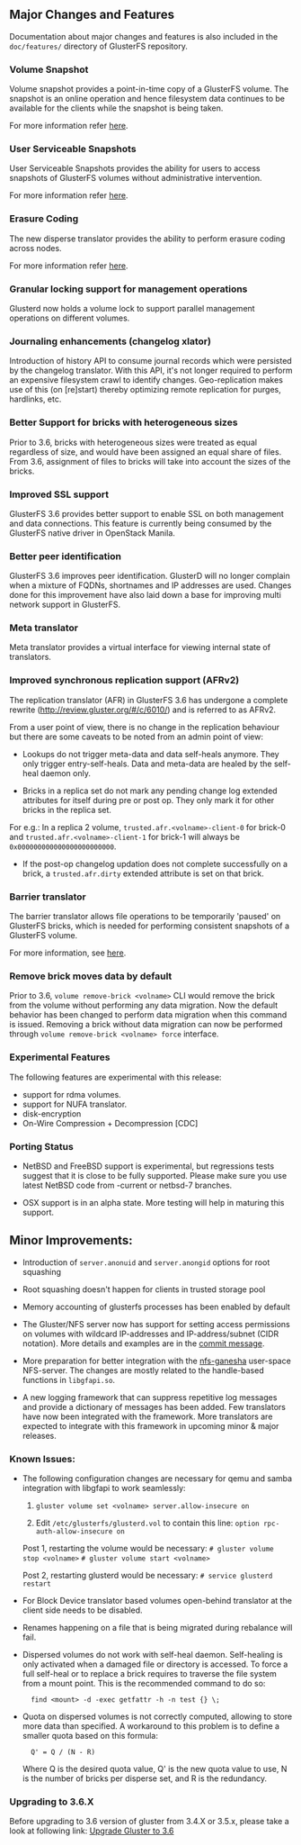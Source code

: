 ## Major Changes and Features

Documentation about major changes and features is also included in the `doc/features/` directory of GlusterFS repository.

### Volume Snapshot

Volume snapshot provides a point-in-time copy of a GlusterFS volume. The snapshot is an online operation and hence filesystem data continues to be available for the clients while the snapshot is being taken.

For more information refer [here](https://github.com/gluster/glusterfs-specs/blob/master/done/GlusterFS%203.6/Gluster%20Volume%20Snapshot.md).

### User Serviceable Snapshots

User Serviceable Snapshots provides the ability for users to access snapshots of GlusterFS volumes without administrative intervention.

For more information refer [here](https://github.com/gluster/glusterfs-specs/blob/master/done/GlusterFS%203.6/Gluster%20User%20Serviceable%20Snapshots.md).

### Erasure Coding

The new disperse translator provides the ability to perform erasure coding across nodes.

For more information refer [here](https://github.com/gluster/glusterfs-specs/blob/master/done/GlusterFS%203.6/disperse.md).

### Granular locking support for management operations

Glusterd now holds a volume lock to support parallel management operations on different volumes.

### Journaling enhancements (changelog xlator)

Introduction of history API to consume journal records which were persisted by the changelog translator. With this API, it's not longer required to perform an expensive
filesystem crawl to identify changes. Geo-replication makes use of this (on [re]start) thereby optimizing remote replication for purges, hardlinks, etc.

### Better Support for bricks with heterogeneous sizes

Prior to 3.6, bricks with heterogeneous sizes were treated as equal regardless of size, and would have been assigned an equal share of files. From 3.6, assignment of files to bricks will take into account the sizes of the bricks.

### Improved SSL support

GlusterFS 3.6 provides better support to enable SSL on both management and data connections. This feature is currently being consumed by the GlusterFS native driver in OpenStack Manila.

### Better peer identification

GlusterFS 3.6 improves peer identification. GlusterD will no longer complain when a mixture of FQDNs, shortnames and IP addresses are used. Changes done for this improvement have also laid down a base for improving multi network support in GlusterFS.

### Meta translator

Meta translator provides a virtual interface for viewing internal state of translators.

### Improved synchronous replication support (AFRv2)

The replication translator (AFR) in GlusterFS 3.6 has undergone a complete rewrite (http://review.gluster.org/#/c/6010/) and is referred to as AFRv2.

From a user point of view, there is no change in the replication behaviour but there are some caveats to be noted from an admin point of view:

- Lookups do not trigger meta-data and data self-heals anymore. They only trigger entry-self-heals. Data and meta-data are healed by the self-heal daemon only.

- Bricks in a replica set do not mark any pending change log extended attributes for itself during pre or post op. They only mark it for other bricks in the replica set.

For e.g.:
In a replica 2 volume, `trusted.afr.<volname>-client-0` for brick-0 and `trusted.afr.<volname>-client-1` for brick-1 will always be `0x000000000000000000000000`.

- If the post-op changelog updation does not complete successfully on a brick, a `trusted.afr.dirty` extended attribute is set on that brick.

### Barrier translator

The barrier translator allows file operations to be temporarily 'paused' on GlusterFS bricks, which is needed for performing consistent snapshots of a GlusterFS volume.

For more information, see [here](https://github.com/gluster/glusterfs-specs/blob/master/done/GlusterFS%203.6/Server-side%20Barrier%20feature.md).

### Remove brick moves data by default

Prior to 3.6, `volume remove-brick <volname>` CLI would remove the brick from the volume without performing any data migration. Now the default behavior has been changed to perform data migration when this command is issued. Removing a brick without data migration can now be performed through `volume remove-brick <volname> force` interface.

### Experimental Features

The following features are experimental with this release:

- support for rdma volumes.
- support for NUFA translator.
- disk-encryption
- On-Wire Compression + Decompression [CDC]

### Porting Status

- NetBSD and FreeBSD support is experimental, but regressions tests suggest that it is close to be fully supported. Please make sure you use latest NetBSD code from -current or netbsd-7 branches.

- OSX support is in an alpha state. More testing will help in maturing this support.

## Minor Improvements:

- Introduction of `server.anonuid` and `server.anongid` options for root squashing

- Root squashing doesn't happen for clients in trusted storage pool

- Memory accounting of glusterfs processes has been enabled by default

- The Gluster/NFS server now has support for setting access permissions on volumes with wildcard IP-addresses and IP-address/subnet (CIDR notation). More details and examples are in the [commit message](http://review.gluster.org/7485).

- More preparation for better integration with the [nfs-ganesha](http://nfs-ganesha.github.com/) user-space NFS-server. The changes are mostly related to the handle-based functions in `libgfapi.so`.

- A new logging framework that can suppress repetitive log messages and provide a dictionary of messages has been added. Few translators have now been integrated with the framework. More translators are expected to integrate with this framework in upcoming minor & major releases.

### Known Issues:

- The following configuration changes are necessary for qemu and samba integration with libgfapi to work seamlessly:

  1. `gluster volume set <volname> server.allow-insecure on`

  2. Edit `/etc/glusterfs/glusterd.vol` to contain this line:
     `option rpc-auth-allow-insecure on`

  Post 1, restarting the volume would be necessary:
  `# gluster volume stop <volname>`
  `# gluster volume start <volname>`

  Post 2, restarting glusterd would be necessary:
  `# service glusterd restart`

- For Block Device translator based volumes open-behind translator at the client side needs to be disabled.

- Renames happening on a file that is being migrated during rebalance will fail.

- Dispersed volumes do not work with self-heal daemon. Self-healing is only activated when a damaged file or directory is accessed. To force a full self-heal or to replace a brick requires to traverse the file system from a mount point. This is the recommended command to do so:

        find <mount> -d -exec getfattr -h -n test {} \;

- Quota on dispersed volumes is not correctly computed, allowing to store more data than specified. A workaround to this problem is to define a smaller quota based on this formula:

        Q' = Q / (N - R)

  Where Q is the desired quota value, Q' is the new quota value to use, N is the number of bricks per disperse set, and R is the redundancy.

### Upgrading to 3.6.X

Before upgrading to 3.6 version of gluster from 3.4.X or 3.5.x, please take a look at following link:
[Upgrade Gluster to 3.6](../Upgrade-Guide/upgrade-to-3.6.md)
